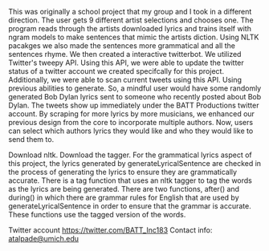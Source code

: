 This was originally a school project that my group and I took in a different direction. The user gets 9 different artist selections and 
chooses one. The program reads through the artists downloaded lyrics and trains itself with ngram models to make sentences that mimic the 
artists diction. Using NLTK pacakges we also made the sentences more grammatical and all the sentences rhyme. We then created a 
interactive twitterbot. We utilized Twitter's tweepy API. Using this API, we were able to update the twitter status of a twitter account 
we created specifcally for this project. Additionally, we were able to scan current tweets using this API. Using previous abilities to 
generate. So, a mindful user would have some randomly generated Bob Dylan lyrics sent to someone who recently posted about Bob Dylan. The 
tweets show up immediately under the BATT Productions twitter account. By scraping for more lyrics by more musicians,  we enhanced our 
previous design from the core to incorporate multiple authors. Now, users can select which authors lyrics they would like and who they 
would like to send
them to. 

Download nltk. Download the tagger. For the grammatical lyrics aspect of this project, the lyrics generated by generateLyricalSentence are 
checked in the process of generating the lyrics to ensure they are grammatically accurate. There is a tag function that uses an nltk 
tagger to tag the words as the lyrics are being generated. There are two functions, after() and during() in which there are grammar rules 
for English that are used by generateLyricalSentence in order to ensure that the grammar is accurate. These functions use the tagged 
version of the words.

Twitter account
https://twitter.com/BATT_Inc183
Contact info: 
atalpade@umich.edu

